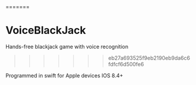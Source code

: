 
=======
# VoiceBlackJack
Hands-free blackjack game with voice recognition
>>>>>>> eb27a693525f9eb2190eb9da6c6fdfcf6d500fe6

Programmed in swift for Apple devices IOS 8.4+
